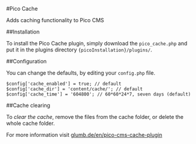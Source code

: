 #Pico Cache

Adds caching functionality to Pico CMS

##Installation

To install the Pico Cache plugin, simply download the `pico_cache.php` and put it in the plugins directory
`{picoInstallation}/plugins/`.

##Configuration
 
You can change the defaults, by editing your `config.php` file.

    $config['cache_enabled'] = true; // default
    $config['cache_dir'] = 'content/cache/'; // default
    $config['cache_time'] = '604800'; // 60*60*24*7, seven days (default)

##Cache clearing

To *clear the cache*, remove the files from the cache folder, or delete the whole cache folder.


For more information visit [glumb.de/en/pico-cms-cache-plugin](http://glumb.de/en/pico-cms-cache-plugin)
